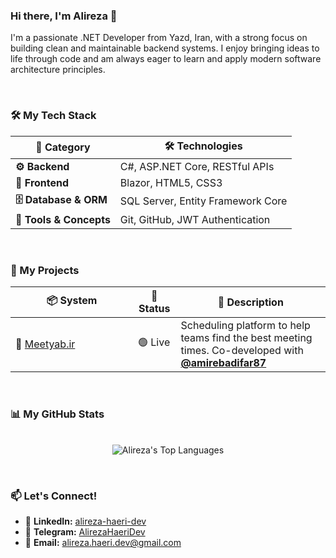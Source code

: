 ### Hi there, I'm Alireza 👋

I'm a passionate .NET Developer from Yazd, Iran, with a strong focus on building clean and maintainable backend systems. I enjoy bringing ideas to life through code and am always eager to learn and apply modern software architecture principles.


<br>

### 🛠️ My Tech Stack
<table>
  <thead>
    <tr>
      <th>🧩 Category</th>
      <th>🛠️ Technologies</th>
    </tr>
  </thead>
  <tbody>
    <tr>
      <td><strong>⚙️ Backend</strong></td>
      <td>C#, ASP.NET Core, RESTful APIs</td>
    </tr>
    <tr>
      <td><strong>🎨 Frontend</strong></td>
      <td>Blazor, HTML5, CSS3</td>
    </tr>
    <tr>
      <td><strong>🗄️ Database & ORM</strong></td>
      <td>SQL Server, Entity Framework Core</td>
    </tr>
    <tr>
      <td><strong>🧠 Tools & Concepts</strong></td>
      <td>Git, GitHub, JWT Authentication</td>
    </tr>
  </tbody>
</table>

<br>

### 🚀 My Projects
<table>
  <thead>
    <tr>
      <th>📦 System</th>
      <th>📍 Status</th>
      <th>📝 Description</th>
    </tr>
  </thead>
  <tbody>
    <tr>
      <td width="180px">🤝 <a href="https://meetyab.ir" target="_blank">Meetyab.ir</a></td>
      <td>🟢 Live</td>
      <td>Scheduling platform to help teams find the best meeting times. Co-developed with <strong><a href="https://github.com/amirebadifar87">@amirebadifar87</a></strong></td>
    </tr>
  </tbody>
</table>

<br>

### 📊 My GitHub Stats

<p align="center">
  <!--
  <img src="https://github-readme-stats.vercel.app/api?username=alireza-haeri&show_icons=true&theme=default&include_all_commits=true&count_private=true" alt="Alireza's GitHub Stats"/>
    -->
  <br/>
  <img src="https://github-readme-stats.vercel.app/api/top-langs/?username=alireza-haeri&layout=compact&langs_count=8&theme=default" alt="Alireza's Top Languages"/>
</p>

<br>

### 📫 Let's Connect!

- 🔗 **LinkedIn:** [alireza-haeri-dev](https://www.linkedin.com/in/alireza-haeri-dev)
- 🔗 **Telegram:** [AlirezaHaeriDev](https://t.me/AlirezaHaeriDev)
- 🔗 **Email:** alireza.haeri.dev@gmail.com
